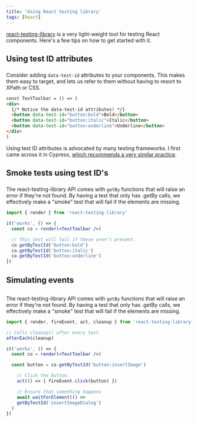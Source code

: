 ```yaml
---
title: 'Using React testing library'
tags: [React]
---
```


[react-testing-library](https://github.com/testing-library/react-testing-library) is a very light-weight tool for testing React components. Here's a few tips on how to get started with it.

## Using test ID attributes

###

<!-- {.-literate-style} -->

Consider adding `data-test-id` attributes to your components. This makes them easy to target, and lets us refer to them without having to resort to XPath or CSS.

```html
const TextToolbar = () => (
<div>
  {/* Notice the data-test-id attributes! */}
  <button data-test-id="button:bold">Bold</button>
  <button data-test-id="button:italic">Italic</button>
  <button data-test-id="button:underline">Underline</button>
</div>
)
```

Using test ID attributes is advocated by many testing frameworks. I first came across it in Cypress, [which recommends a very similar practice](https://docs.cypress.io/guides/references/best-practices.html#Selecting-Elements).

## Smoke tests using test ID's

###

<!-- {.-literate-style} -->

The react-testing-library API comes with `getBy` functions that will raise an error if they're not found. By having a test that only has .getBy calls, we effectively make a "smoke" test that will fail if the elements are missing.

```jsx
import { render } from 'react-testing-library'

it('works', () => {
  const co = render(<TextToolbar />)

  // This test will fail if these aren't present.
  co.getByTestId('button:bold')
  co.getByTestId('button:italic')
  co.getByTestId('button:underline')
})
```

## Simulating events

##

<!-- {.-literate-style} -->

The react-testing-library API comes with `getBy` functions that will raise an error if they're not found. By having a test that only has .getBy calls, we effectively make a "smoke" test that will fail if the elements are missing.

```jsx
import { render, fireEvent, act, cleanup } from 'react-testing-library'

// Calls cleanup() after every test
afterEach(cleanup)

it('works', () => {
  const co = render(<TextToolbar />)

  const button = co.getByTestId('button:insertImage')

	// Click the button.
	act(() => { fireEvent.click(button) })

	// Ensure that something happens
	await waitForElement(() =>
    getByTestId('insertImageDialog')
  )
})
```
